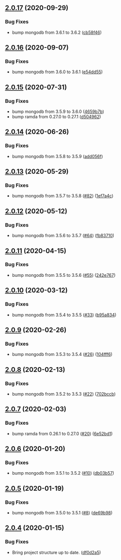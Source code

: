 ## [2.0.17](https://github.com/yeldiRium/js-mongodb-utilities/compare/v2.0.16...v2.0.17) (2020-09-29)


### Bug Fixes

* bump mongodb from 3.6.1 to 3.6.2 ([cb58f46](https://github.com/yeldiRium/js-mongodb-utilities/commit/cb58f467c6c7b10abbe717f9f610e3b954bd56f3))

## [2.0.16](https://github.com/yeldiRium/js-mongodb-utilities/compare/v2.0.15...v2.0.16) (2020-09-07)


### Bug Fixes

* bump mongodb from 3.6.0 to 3.6.1 ([e54dd55](https://github.com/yeldiRium/js-mongodb-utilities/commit/e54dd558167246e6f1bc70400ea9298b50f8a641))

## [2.0.15](https://github.com/yeldiRium/js-mongodb-utilities/compare/v2.0.14...v2.0.15) (2020-07-31)


### Bug Fixes

* bump mongodb from 3.5.9 to 3.6.0 ([4659b7b](https://github.com/yeldiRium/js-mongodb-utilities/commit/4659b7bb1199e3adcd9af4615bf78b25c05b2dd8))
* bump ramda from 0.27.0 to 0.27.1 ([d504962](https://github.com/yeldiRium/js-mongodb-utilities/commit/d5049624ef792bfea3551680221dd7d561682f88))

## [2.0.14](https://github.com/yeldiRium/js-mongodb-utilities/compare/v2.0.13...v2.0.14) (2020-06-26)


### Bug Fixes

* bump mongodb from 3.5.8 to 3.5.9 ([add056f](https://github.com/yeldiRium/js-mongodb-utilities/commit/add056f752ef2b428ffa98b9522521be3cc20cd3))

## [2.0.13](https://github.com/yeldiRium/js-mongodb-utilities/compare/v2.0.12...v2.0.13) (2020-05-29)


### Bug Fixes

* bump mongodb from 3.5.7 to 3.5.8 ([#82](https://github.com/yeldiRium/js-mongodb-utilities/issues/82)) ([1ef7a4c](https://github.com/yeldiRium/js-mongodb-utilities/commit/1ef7a4c346a007cd51ebd92fc16d5559bfce7b14))

## [2.0.12](https://github.com/yeldiRium/js-mongodb-utilities/compare/v2.0.11...v2.0.12) (2020-05-12)


### Bug Fixes

* bump mongodb from 3.5.6 to 3.5.7 ([#64](https://github.com/yeldiRium/js-mongodb-utilities/issues/64)) ([fb83710](https://github.com/yeldiRium/js-mongodb-utilities/commit/fb8371039395660a7940473fbb9be1c73d126122))

## [2.0.11](https://github.com/yeldiRium/js-mongodb-utilities/compare/v2.0.10...v2.0.11) (2020-04-15)


### Bug Fixes

* bump mongodb from 3.5.5 to 3.5.6 ([#55](https://github.com/yeldiRium/js-mongodb-utilities/issues/55)) ([242e767](https://github.com/yeldiRium/js-mongodb-utilities/commit/242e7679adc39281381cec8e026798bebd83f7b8))

## [2.0.10](https://github.com/yeldiRium/js-mongodb-utilities/compare/v2.0.9...v2.0.10) (2020-03-12)


### Bug Fixes

* bump mongodb from 3.5.4 to 3.5.5 ([#33](https://github.com/yeldiRium/js-mongodb-utilities/issues/33)) ([b95a834](https://github.com/yeldiRium/js-mongodb-utilities/commit/b95a8345ff8f7a70f998887a04948dbed78f767e))

## [2.0.9](https://github.com/yeldiRium/js-mongodb-utilities/compare/v2.0.8...v2.0.9) (2020-02-26)


### Bug Fixes

* bump mongodb from 3.5.3 to 3.5.4 ([#26](https://github.com/yeldiRium/js-mongodb-utilities/issues/26)) ([104fff6](https://github.com/yeldiRium/js-mongodb-utilities/commit/104fff6ea8fa860ee09c8d37ad9f2ecda8ea3f5a))

## [2.0.8](https://github.com/yeldiRium/js-mongodb-utilities/compare/v2.0.7...v2.0.8) (2020-02-13)


### Bug Fixes

* bump mongodb from 3.5.2 to 3.5.3 ([#22](https://github.com/yeldiRium/js-mongodb-utilities/issues/22)) ([702bccb](https://github.com/yeldiRium/js-mongodb-utilities/commit/702bccb7e8aabe3c0815797be04491eb63004593))

## [2.0.7](https://github.com/yeldiRium/js-mongodb-utilities/compare/v2.0.6...v2.0.7) (2020-02-03)


### Bug Fixes

* bump ramda from 0.26.1 to 0.27.0 ([#20](https://github.com/yeldiRium/js-mongodb-utilities/issues/20)) ([6e52bd1](https://github.com/yeldiRium/js-mongodb-utilities/commit/6e52bd1a8fc2bfee8ea448f36cae52f14cecfecf))

## [2.0.6](https://github.com/yeldiRium/js-mongodb-utilities/compare/v2.0.5...v2.0.6) (2020-01-20)


### Bug Fixes

* bump mongodb from 3.5.1 to 3.5.2 ([#10](https://github.com/yeldiRium/js-mongodb-utilities/issues/10)) ([db03b57](https://github.com/yeldiRium/js-mongodb-utilities/commit/db03b571f0cffe272a70c26f59e3826563257c92))

## [2.0.5](https://github.com/yeldiRium/js-mongodb-utilities/compare/v2.0.4...v2.0.5) (2020-01-19)


### Bug Fixes

* bump mongodb from 3.5.0 to 3.5.1 ([#8](https://github.com/yeldiRium/js-mongodb-utilities/issues/8)) ([de69b98](https://github.com/yeldiRium/js-mongodb-utilities/commit/de69b98ee02e05ab276e41942a3f70f7572ec01f))

## [2.0.4](https://github.com/yeldiRium/js-mongodb-utilities/compare/v2.0.3...v2.0.4) (2020-01-15)


### Bug Fixes

* Bring project structure up to date. ([df0d2a5](https://github.com/yeldiRium/js-mongodb-utilities/commit/df0d2a51584e7adb2284603af6abbea7664d105a))
